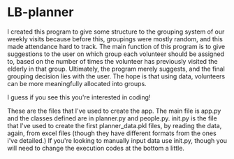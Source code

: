 # LB-planner

I created this program to give some structure to the grouping system of our weekly visits because before this, groupings were mostly random, and this made attendance hard to track. 
The main function of this program is to give suggestions to the user on which group each volunteer should be assigned to, based on the number of times the volunteer has previously visited the elderly in that group. Ultimately, the program merely suggests, and the final grouping decision lies with the user. The hope is that using data, volunteers can be more meaningfully allocated into groups.

I guess if you see this you're interested in coding!

These are the files that I've used to create the app. The main file is app.py and the classes defined are in planner.py and people.py.
init.py is the file that I've used to create the first planner_data.pkl files, by reading the data, again, from excel files (though they have different formats from the ones i've detailed.)
If you're looking to manually input data use init.py, though you will need to change the execution codes at the bottom a little.
